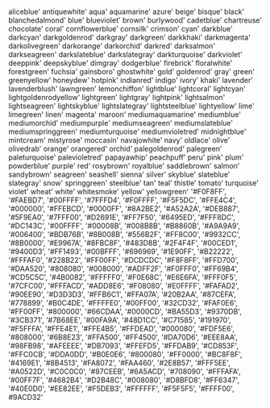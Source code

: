 aliceblue'
antiquewhite'
aqua'
aquamarine'
azure'
beige'
bisque'
black'
blanchedalmond'
blue'
blueviolet'
brown'
burlywood'
cadetblue'
chartreuse'
chocolate'
coral'
cornflowerblue'
cornsilk'
crimson'
cyan'
darkblue'
darkcyan'
darkgoldenrod'
darkgray'
darkgreen'
darkkhaki'
darkmagenta'
darkolivegreen'
darkorange'
darkorchid'
darkred'
darksalmon'
darkseagreen'
darkslateblue'
darkslategray'
darkturquoise'
darkviolet'
deeppink'
deepskyblue'
dimgray'
dodgerblue'
firebrick'
floralwhite'
forestgreen'
fuchsia'
gainsboro'
ghostwhite'
gold'
goldenrod'
gray'
green'
greenyellow'
honeydew'
hotpink'
indianred'
indigo'
ivory'
khaki'
lavender'
lavenderblush'
lawngreen'
lemonchiffon'
lightblue'
lightcoral'
lightcyan'
lightgoldenrodyellow'
lightgreen'
lightgray'
lightpink'
lightsalmon'
lightseagreen'
lightskyblue'
lightslategray'
lightsteelblue'
lightyellow'
lime'
limegreen'
linen'
magenta'
maroon'
mediumaquamarine'
mediumblue'
mediumorchid'
mediumpurple'
mediumseagreen'
mediumslateblue'
mediumspringgreen'
mediumturquoise'
mediumvioletred'
midnightblue'
mintcream'
mistyrose'
moccasin'
navajowhite'
navy'
oldlace'
olive'
olivedrab'
orange'
orangered'
orchid'
palegoldenrod'
palegreen'
paleturquoise'
palevioletred'
papayawhip'
peachpuff'
peru'
pink'
plum'
powderblue'
purple'
red'
rosybrown'
royalblue'
saddlebrown'
salmon'
sandybrown'
seagreen'
seashell'
sienna'
silver'
skyblue'
slateblue'
slategray'
snow'
springgreen'
steelblue'
tan'
teal'
thistle'
tomato'
turquoise'
violet'
wheat'
white'
whitesmoke'
yellow'
yellowgreen'
'#F0F8FF',
'#FAEBD7',
'#00FFFF',
'#7FFFD4',
'#F0FFFF',
'#F5F5DC',
'#FFE4C4',
'#000000',
'#FFEBCD',
'#0000FF',
'#8A2BE2',
'#A52A2A',
'#DEB887',
'#5F9EA0',
'#7FFF00',
'#D2691E',
'#FF7F50',
'#6495ED',
'#FFF8DC',
'#DC143C',
'#00FFFF',
'#00008B',
'#008B8B',
'#B8860B',
'#A9A9A9',
'#006400',
'#BDB76B',
'#8B008B',
'#556B2F',
'#FF8C00',
'#9932CC',
'#8B0000',
'#E9967A',
'#8FBC8F',
'#483D8B',
'#2F4F4F',
'#00CED1',
'#9400D3',
'#FF1493',
'#00BFFF',
'#696969',
'#1E90FF',
'#B22222',
'#FFFAF0',
'#228B22',
'#FF00FF',
'#DCDCDC',
'#F8F8FF',
'#FFD700',
'#DAA520',
'#808080',
'#008000',
'#ADFF2F',
'#F0FFF0',
'#FF69B4',
'#CD5C5C',
'#4B0082',
'#FFFFF0',
'#F0E68C',
'#E6E6FA',
'#FFF0F5',
'#7CFC00',
'#FFFACD',
'#ADD8E6',
'#F08080',
'#E0FFFF',
'#FAFAD2',
'#90EE90',
'#D3D3D3',
'#FFB6C1',
'#FFA07A',
'#20B2AA',
'#87CEFA',
'#778899',
'#B0C4DE',
'#FFFFE0',
'#00FF00',
'#32CD32',
'#FAF0E6',
'#FF00FF',
'#800000',
'#66CDAA',
'#0000CD',
'#BA55D3',
'#9370DB',
'#3CB371',
'#7B68EE',
'#00FA9A',
'#48D1CC',
'#C71585',
'#191970',
'#F5FFFA',
'#FFE4E1',
'#FFE4B5',
'#FFDEAD',
'#000080',
'#FDF5E6',
'#808000',
'#6B8E23',
'#FFA500',
'#FF4500',
'#DA70D6',
'#EEE8AA',
'#98FB98',
'#AFEEEE',
'#DB7093',
'#FFEFD5',
'#FFDAB9',
'#CD853F',
'#FFC0CB',
'#DDA0DD',
'#B0E0E6',
'#800080',
'#FF0000',
'#BC8F8F',
'#4169E1',
'#8B4513',
'#FA8072',
'#FAA460',
'#2E8B57',
'#FFF5EE',
'#A0522D',
'#C0C0C0',
'#87CEEB',
'#6A5ACD',
'#708090',
'#FFFAFA',
'#00FF7F',
'#4682B4',
'#D2B48C',
'#008080',
'#D8BFD8',
'#FF6347',
'#40E0D0',
'#EE82EE',
'#F5DEB3',
'#FFFFFF',
'#F5F5F5',
'#FFFF00',
#9ACD32'

